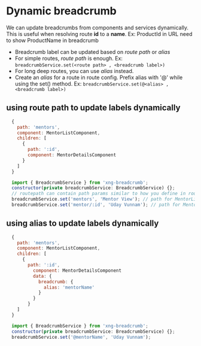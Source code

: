 # Dynamic breadcrumb

We can update breadcrumbs from components and services dynamically. This is useful when resolving route **id** to a **name**. Ex: ProductId in URL need to show ProductName in breadcrumb

- Breadcrumb label can be updated based on _route path_ or _alias_
- For simple routes, _route path_ is enough. Ex: `breadcrumbService.set(<route path> , <breadcrumb label>)`
- For long deep routes, you can use _alias_ instead.
- Create an _alias_ for a route in route config. Prefix alias with '@' while using the set() method. Ex: `breadcrumbService.set(@<alias> , <breadcrumb label>)`

## using route path to update labels dynamically

```javascript
  {
    path: 'mentors',
    component: MentorListComponent,
    children: [
      {
        path: ':id',
        component: MentorDetailsComponent
      }
    ]
  }
```

```javascript
  import { BreadcrumbService } from 'xng-breadcrumb';
  constructor(private breadcrumbService: BreadcrumbService) {};
  // routepath can contain path params similar to how you define in routes
  breadcrumbService.set('mentors', 'Mentor View'); // path for MentorListComponent
  breadcrumbService.set('mentor/:id', 'Uday Vunnam'); // path for MentorDetailsComponent contains param (:id)
```

## using alias to update labels dynamically

```javascript
  {
    path: 'mentors',
    component: MentorListComponent,
    children: [
      {
        path: ':id',
          component: MentorDetailsComponent
          data: {
            breadcrumb: {
              alias: 'mentorName'
            }
          }
        }
    ]
  }
```

```javascript
  import { BreadcrumbService } from 'xng-breadcrumb';
  constructor(private breadcrumbService: BreadcrumbService) {};
  breadcrumbService.set('@mentorName', 'Uday Vunnam');

```
